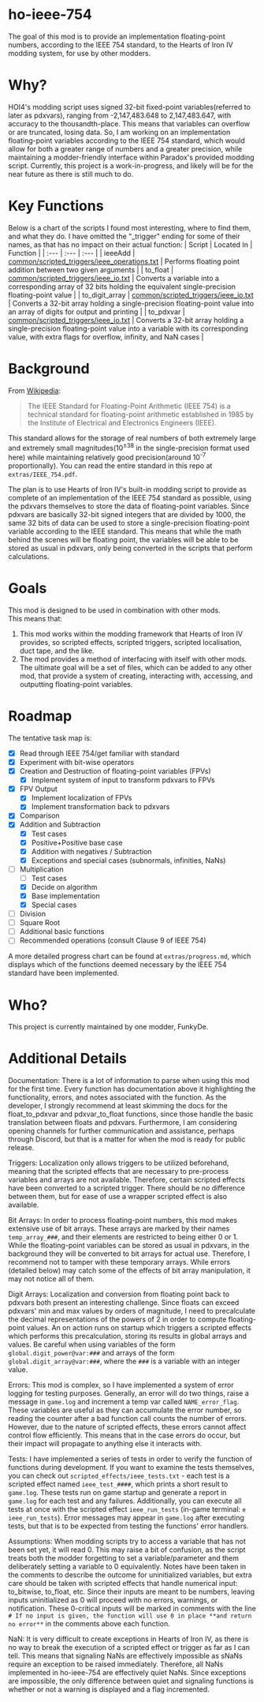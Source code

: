 # ho-ieee-754

The goal of this mod is to provide an implementation floating-point numbers, according to the IEEE 754 standard, to the Hearts of Iron IV modding system, for use by other modders.

# Why?

HOI4's modding script uses signed 32-bit fixed-point variables(referred to later as pdxvars), ranging from -2,147,483.648 to 2,147,483.647, with accuracy to the thousandth-place. This means that variables can overflow or are truncated, losing data. So, I am working on an implementation floating-point variables according to the IEEE 754 standard, which would allow for both a greater range of numbers and a greater precision, while maintaining a modder-friendly interface within Paradox's provided modding script. Currently, this project is a work-in-progress, and likely will be for the near future as there is still much to do.

# Key Functions
Below is a chart of the scripts I found most interesting, where to find them, and what they do. I have omitted the "_trigger" ending for some of their names, as that has no impact on their actual function:
| Script | Located In | Function |
| :--- | :--- | :--- |
| ieeeAdd | [common/scripted_triggers/ieee_operations.txt](common/scripted_triggers/ieee_operations.txt#L12) | Performs floating point addition between two given arguments |
| to_float | [common/scripted_triggers/ieee_io.txt](common/scripted_triggers/ieee_io.txt#L153) | Converts a variable into a corresponding array of 32 bits holding the equivalent single-precision floating-point value |
| to_digit_array | [common/scripted_triggers/ieee_io.txt](common/scripted_triggers/ieee_io.txt#L442) | Converts a 32-bit array holding a single-precision floating-point value into an array of digits for output and printing |
| to_pdxvar | [common/scripted_triggers/ieee_io.txt](common/scripted_triggers/ieee_io.txt#L702) | Converts a 32-bit array holding a single-precision floating-point value into a variable with its corresponding value, with extra flags for overflow, infinity, and NaN cases |

# Background

From [Wikipedia](https://en.wikipedia.org/wiki/IEEE_754):
> The IEEE Standard for Floating-Point Arithmetic (IEEE 754) is a technical standard for floating-point arithmetic established in 1985 by the Institute of Electrical and Electronics Engineers (IEEE).

This standard allows for the storage of real numbers of both extremely large and extremely small magnitudes(10<sup>±38</sup> in the single-precision format used here) while maintaining relatively good precision(around 10<sup>-7</sup> proportionally). You can read the entire standard in this repo at `extras/IEEE_754.pdf`.

The plan is to use Hearts of Iron IV's built-in modding script to provide as complete of an implementation of the IEEE 754 standard as possible, using the pdxvars themselves to store the data of floating-point variables. Since pdxvars are basically 32-bit signed integers that are divided by 1000, the same 32 bits of data can be used to store a single-precision floating-point variable according to the IEEE standard. This means that while the math behind the scenes will be floating point, the variables will be able to be stored as usual in pdxvars, only being converted in the scripts that perform calculations. 

# Goals

This mod is designed to be used in combination with other mods.  
This means that:
1. This mod works within the modding framework that Hearts of Iron IV provides, so scripted effects, scripted triggers, scripted localisation, duct tape, and the like.
2. The mod provides a method of interfacing with itself with other mods. The ultimate goal will be a set of files, which can be added to any other mod, that provide a system of creating, interacting with, accessing, and outputting floating-point variables.

# Roadmap

The tentative task map is:
- [x] Read through IEEE 754/get familiar with standard
- [x] Experiment with bit-wise operators
- [x] Creation and Destruction of floating-point variables (FPVs)
    - [x] Implement system of input to transform pdxvars to FPVs
- [x] FPV Output
    - [x] Implement localization of FPVs
    - [x] Implement transformation back to pdxvars
- [x] Comparison
- [x] Addition and Subtraction
    - [x] Test cases
    - [x] Positive+Positive base case
    - [x] Addition with negatives / Subtraction
    - [x] Exceptions and special cases (subnormals, infinities, NaNs)
- [ ] Multiplication
    - [ ] Test cases
    - [x] Decide on algorithm
    - [x] Base implementation
    - [x] Special cases
- [ ] Division
- [ ] Square Root
- [ ] Additional basic functions
- [ ] Recommended operations (consult Clause 9 of IEEE 754)

A more detailed progress chart can be found at `extras/progress.md`, which displays which of the functions deemed necessary by the IEEE 754 standard have been implemented.

# Who?

This project is currently maintained by one modder, FunkyDe.

# Additional Details

Documentation: There is a lot of information to parse when using this mod for the first time. Every function has documentation above it highlighting the functionality, errors, and notes associated with the function. As the developer, I strongly recommend at least skimming the docs for the float_to_pdxvar and pdxvar_to_float functions, since those handle the basic translation between floats and pdxvars. Furthermore, I am considering opening channels for further communication and assistance, perhaps through Discord, but that is a matter for when the mod is ready for public release.

Triggers: Localization only allows triggers to be utilized beforehand, meaning that the scripted effects that are necessary to pre-process variables and arrays are not available. Therefore, certain scripted effects have been converted to a scripted trigger. There should be no difference between them, but for ease of use a wrapper scripted effect is also available.

Bit Arrays: In order to process floating-point numbers, this mod makes extensive use of bit arrays. These arrays are marked by their names `temp_array_###`, and their elements are restricted to being either 0 or 1. While the floating-point variables can be stored as usual in pdxvars, in the background they will be converted to bit arrays for actual use. Therefore, I recommend not to tamper with these temporary arrays. While errors (detailed below) may catch some of the effects of bit array manipulation, it may not notice all of them.

Digit Arrays: Localization and conversion from floating point back to pdxvars both present an interesting challenge. Since floats can exceed pdxvars' min and max values by orders of magnitude, I need to precalculate the decimal representations of the powers of 2 in order to compute floating-point values. An on action runs on startup which triggers a scripted effects which performs this precalculation, storing its results in global arrays and values. Be careful when using variables of the form `global.digit_power@var:###` and arrays of the form `global.digit_array@var:###`, where the `###` is a variable with an integer value.

Errors: This mod is complex, so I have implemented a system of error logging for testing purposes. Generally, an error will do two things, raise a message in `game.log` and increment a temp var called `NAME_error_flag`. These variables are useful as they can accumulate the error number, so reading the counter after a bad function call counts the number of errors. However, due to the nature of scripted effects, these errors cannot affect control flow efficiently. This means that in the case errors do occur, but their impact will propagate to anything else it interacts with.

Tests: I have implemented a series of tests in order to verify the function of functions during development. If you want to examine the tests themselves, you can check out `scripted_effects/ieee_tests.txt` - each test is a scripted effect named `ieee_test_####`, which prints a short result to `game.log`. These tests run on game startup and generate a report in `game.log` for each test and any failures. Additionally, you can execute all tests at once with the scripted effect `ieee_run_tests` (in-game terminal: `e ieee_run_tests`). Error messages may appear in `game.log` after executing tests, but that is to be expected from testing the functions' error handlers.

Assumptions: When modding scripts try to access a variable that has not been set yet, it will read 0. This may raise a bit of confusion, as the script treats both the modder forgetting to set a variable/parameter and them deliberately setting a variable to 0 equivalently. Notes have been taken in the comments to describe the outcome for uninitialized variables, but extra care should be taken with scripted effects that handle numerical input: to_bitwise, to_float, etc. Since their inputs are meant to be numbers, leaving inputs uninitialized as 0 will proceed with no errors, warnings, or notification. These 0-critical inputs will be marked in comments with the line `# If no input is given, the function will use 0 in place **and return no error**` in the comments above each function.

NaN: It is very difficult to create exceptions in Hearts of Iron IV, as there is no way to break the execution of a scripted effect or trigger as far as I can tell. This means that signaling NaNs are effectively impossible as sNaNs require an exception to be raised immediately. Therefore, all NaNs implemented in ho-ieee-754 are effectively quiet NaNs. Since exceptions are impossible, the only difference between quiet and signaling functions is whether or not a warning is displayed and a flag incremented.
